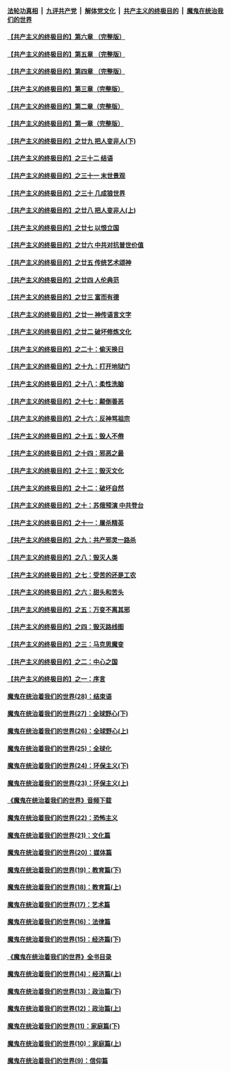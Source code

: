 ####  [法轮功真相](../../../../basic/blob/master/README.md?t=06190002) &nbsp;|&nbsp; [九评共产党](../../../../9ping.md/blob/master/README.md?t=06190002) &nbsp;|&nbsp; [解体党文化](../../../../jtdwh.md/blob/master/README.md?t=06190002)  &nbsp;|&nbsp; [共产主义的终极目的](../../../../gczydzjmd.md/blob/master/README.md?t=06190002) &nbsp;|&nbsp; [魔鬼在统治我们的世界](../../../../mgztzwmdsj.md/blob/master/README.md?t=06190002) 

#### [【共产主义的终极目的】第六章 （完整版）](../pages/nsc422/n11428913.md?t=06190002) 

#### [【共产主义的终极目的】第五章 （完整版）](../pages/nsc422/n11428912.md?t=06190002) 

#### [【共产主义的终极目的】第四章 （完整版）](../pages/nsc422/n11428907.md?t=06190002) 

#### [【共产主义的终极目的】第三章（完整版）](../pages/nsc422/n11428848.md?t=06190002) 

#### [【共产主义的终极目的】第二章（完整版）](../pages/nsc422/n11428831.md?t=06190002) 

#### [【共产主义的终极目的】第一章（完整版）](../pages/nsc422/n11417651.md?t=06190002) 

#### [【共产主义的终极目的】之廿九 把人变非人(下)](../pages/nsc422/n11344140.md?t=06190002) 

#### [【共产主义的终极目的】之三十二 结语](../pages/nsc422/n11360535.md?t=06190002) 

#### [【共产主义的终极目的】之三十一 末世景观](../pages/nsc422/n11351129.md?t=06190002) 

#### [【共产主义的终极目的】之三十 几成狼世界](../pages/nsc422/n11348280.md?t=06190002) 

#### [【共产主义的终极目的】之廿八 把人变非人(上)](../pages/nsc422/n11340492.md?t=06190002) 

#### [【共产主义的终极目的】之廿七 以恨立国](../pages/nsc422/n11336944.md?t=06190002) 

#### [【共产主义的终极目的】之廿六 中共对抗普世价值](../pages/nsc422/n11324785.md?t=06190002) 

#### [【共产主义的终极目的】之廿五 传统艺术颂神](../pages/nsc422/n11296396.md?t=06190002) 

#### [【共产主义的终极目的】之廿四 人伦典范](../pages/nsc422/n11296397.md?t=06190002) 

#### [【共产主义的终极目的】之廿三 富而有德](../pages/nsc422/n11283598.md?t=06190002) 

#### [【共产主义的终极目的】之廿一 神传语言文字](../pages/nsc422/n11263265.md?t=06190002) 

#### [【共产主义的终极目的】之廿二 破坏修炼文化](../pages/nsc422/n11245728.md?t=06190002) 

#### [【共产主义的终极目的】之二十：偷天换日](../pages/nsc422/n11238846.md?t=06190002) 

#### [【共产主义的终极目的】之十九：打开地狱门](../pages/nsc422/n11206376.md?t=06190002) 

#### [【共产主义的终极目的】之十八：柔性洗脑](../pages/nsc422/n11199994.md?t=06190002) 

#### [【共产主义的终极目的】之十七：颠倒善恶](../pages/nsc422/n11179782.md?t=06190002) 

#### [【共产主义的终极目的】之十六：反神骂祖宗](../pages/nsc422/n11166798.md?t=06190002) 

#### [【共产主义的终极目的】之十五：毁人不倦](../pages/nsc422/n11166792.md?t=06190002) 

#### [【共产主义的终极目的】之十四：邪恶之最](../pages/nsc422/n11150249.md?t=06190002) 

#### [【共产主义的终极目的】之十三：毁灭文化](../pages/nsc422/n11135227.md?t=06190002) 

#### [【共产主义的终极目的】之十二：破坏自然](../pages/nsc422/n11135214.md?t=06190002) 

#### [【共产主义的终极目的】之十：苏俄预演 中共登台](../pages/nsc422/n11118424.md?t=06190002) 

#### [【共产主义的终极目的】之十一：屠杀精英](../pages/nsc422/n11118442.md?t=06190002) 

#### [【共产主义的终极目的】之九：共产邪灵一路杀](../pages/nsc422/n11114139.md?t=06190002) 

#### [【共产主义的终极目的】之八：毁灭人类](../pages/nsc422/n11108503.md?t=06190002) 

#### [【共产主义的终极目的】之七：受苦的还是工农](../pages/nsc422/n11101809.md?t=06190002) 

#### [【共产主义的终极目的】之六：甜头和苦头](../pages/nsc422/n11096971.md?t=06190002) 

#### [【共产主义的终极目的】之五：万变不离其邪](../pages/nsc422/n11091285.md?t=06190002) 

#### [【共产主义的终极目的】之四：毁灭路线图](../pages/nsc422/n11086284.md?t=06190002) 

#### [【共产主义的终极目的】之三：马克思魔变](../pages/nsc422/n11061941.md?t=06190002) 

#### [【共产主义的终极目的】之二：中心之国](../pages/nsc422/n11047728.md?t=06190002) 

#### [【共产主义的终极目的】之一：序言](../pages/nsc422/n11086077.md?t=06190002) 

#### [魔鬼在统治着我们的世界(28)：结束语](../pages/nsc422/n10936246.md?t=06190002) 

#### [魔鬼在统治着我们的世界(27)：全球野心(下)](../pages/nsc422/n10928319.md?t=06190002) 

#### [魔鬼在统治着我们的世界(26)：全球野心(上)](../pages/nsc422/n10900318.md?t=06190002) 

#### [魔鬼在统治着我们的世界(25)：全球化](../pages/nsc422/n10788205.md?t=06190002) 

#### [魔鬼在统治着我们的世界(24)：环保主义(下)](../pages/nsc422/n10695307.md?t=06190002) 

#### [魔鬼在统治着我们的世界(23)：环保主义(上)](../pages/nsc422/n10688613.md?t=06190002) 

#### [《魔鬼在统治着我们的世界》音频下载](../pages/nsc422/n10635553.md?t=06190002) 

#### [魔鬼在统治着我们的世界(22)：恐怖主义](../pages/nsc422/n10614727.md?t=06190002) 

#### [魔鬼在统治着我们的世界(21)：文化篇](../pages/nsc422/n10597706.md?t=06190002) 

#### [魔鬼在统治着我们的世界(20)：媒体篇](../pages/nsc422/n10586579.md?t=06190002) 

#### [魔鬼在统治着我们的世界(19)：教育篇(下)](../pages/nsc422/n10564808.md?t=06190002) 

#### [魔鬼在统治着我们的世界(18)：教育篇(上)](../pages/nsc422/n10526970.md?t=06190002) 

#### [魔鬼在统治着我们的世界(17)：艺术篇](../pages/nsc422/n10499093.md?t=06190002) 

#### [魔鬼在统治着我们的世界(16)：法律篇](../pages/nsc422/n10485969.md?t=06190002) 

#### [魔鬼在统治着我们的世界(15)：经济篇(下)](../pages/nsc422/n10469975.md?t=06190002) 

#### [《魔鬼在统治着我们的世界》全书目录](../pages/nsc422/n10464261.md?t=06190002) 

#### [魔鬼在统治着我们的世界(14)：经济篇(上)](../pages/nsc422/n10457370.md?t=06190002) 

#### [魔鬼在统治着我们的世界(13)：政治篇(下)](../pages/nsc422/n10448270.md?t=06190002) 

#### [魔鬼在统治着我们的世界(12)：政治篇(上)](../pages/nsc422/n10444576.md?t=06190002) 

#### [魔鬼在统治着我们的世界(11)：家庭篇(下)](../pages/nsc422/n10440961.md?t=06190002) 

#### [魔鬼在统治着我们的世界(10)：家庭篇(上)](../pages/nsc422/n10435448.md?t=06190002) 

#### [魔鬼在统治着我们的世界(9)：信仰篇](../pages/nsc422/n10432159.md?t=06190002) 

